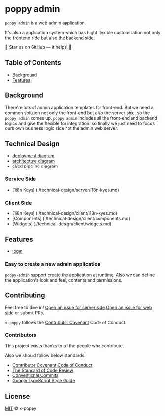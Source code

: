 # poppy admin

`poppy admin` is a web admin application.

It's also a application system which has hight flexible customization not only the frontend side but also the backend side.

:star2: Star us on GitHub — it helps! :clap:

## Table of Contents

- [Background](#background)
- [Features](#features)

## Background

There're lots of admin application templates for front-end. But we need a common solution not only the front-end but also the server side. so the `poppy admin` comes up. `poppy admin` includes all the front-end and backend logics and give the flexible for integration. so finally we just need to focus ours own business logic side not the admin web server.

## Technical Design

+ [deployment diagram](./technical-design/deployment-diagram.md)
+ [architecture diagram](./technical-design/architecture-diagram.md)
+ [ci/cd pipeline diagram](./technical-design/ci-cd-pipeline-diagram.md)

### Service Side

+ [1i8n Keys] (./technical-design/server/i18n-kyes.md)

### Client Side

+ [1i8n Keys] (./technical-design/client/i18n-kyes.md)
+ [Components] (./technical-design/client/components.md)
+ [Widgets] (./technical-design/client/widgets.md)

## Features

+ [login](./features/login/login.md)


### Easy to create a new admin application

`poppy-admin` support create the application at runtime. Also we can define the application's look and feel, contents and permissions.

## Contributing

Feel free to dive in! [Open an issue for server side](https://github.com/x-poppy/poppy-server/issues) [Open an issue for web side](https://github.com/x-poppy/poppy-web/issues) or submit PRs.

`x-poppy` follows the [Contributor Covenant](http://contributor-covenant.org/version/1/3/0/) Code of Conduct.

### Contributors

This project exists thanks to all the people who contribute.

Also we should follow below standards:

+ [Contributor Covenant Code of Conduct](http://contributor-covenant.org/version/1/3/0/)
+ [The Standard of Code Review](https://google.github.io/eng-practices/review/reviewer/standard.html)
+ [Conventional Commits](https://www.conventionalcommits.org/en/v1.0.0/)
+ [Google TypeScript Style Guide](https://google.github.io/styleguide/tsguide.html)

## License

[MIT](LICENSE) © x-poppy

